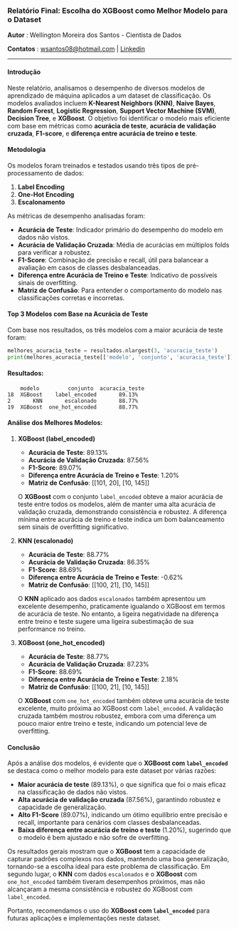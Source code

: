 ### Relatório Final: Escolha do XGBoost como Melhor Modelo para o Dataset
**Autor** : Wellington Moreira dos Santos - Cientista de Dados

**Contatos** : wsantos08@hotmail.com | [Linkedin](https://www.linkedin.com/in/wellington-moreira-santos/)

---
#### Introdução

Neste relatório, analisamos o desempenho de diversos modelos de aprendizado de máquina aplicados a um dataset de classificação. Os modelos avaliados incluem **K-Nearest Neighbors (KNN)**, **Naive Bayes**, **Random Forest**, **Logistic Regression**, **Support Vector Machine (SVM)**, **Decision Tree**, e **XGBoost**. O objetivo foi identificar o modelo mais eficiente com base em métricas como **acurácia de teste**, **acurácia de validação cruzada**, **F1-score**, e **diferença entre acurácia de treino e teste**.

#### Metodologia

Os modelos foram treinados e testados usando três tipos de pré-processamento de dados:
1. **Label Encoding**
2. **One-Hot Encoding**
3. **Escalonamento**

As métricas de desempenho analisadas foram:
- **Acurácia de Teste**: Indicador primário do desempenho do modelo em dados não vistos.
- **Acurácia de Validação Cruzada**: Média de acurácias em múltiplos folds para verificar a robustez.
- **F1-Score**: Combinação de precisão e recall, útil para balancear a avaliação em casos de classes desbalanceadas.
- **Diferença entre Acurácia de Treino e Teste**: Indicativo de possíveis sinais de overfitting.
- **Matriz de Confusão**: Para entender o comportamento do modelo nas classificações corretas e incorretas.

#### Top 3 Modelos com Base na Acurácia de Teste

Com base nos resultados, os três modelos com a maior acurácia de teste foram:
```python
melhores_acuracia_teste = resultados.nlargest(3, 'acuracia_teste')
print(melhores_acuracia_teste[['modelo', 'conjunto', 'acuracia_teste']])
```

#### Resultados:
```
    modelo         conjunto  acuracia_teste
18  XGBoost    label_encoded       89.13%
2       KNN       escalonado       88.77%
19  XGBoost  one_hot_encoded       88.77%
```

#### Análise dos Melhores Modelos:

1. **XGBoost (label_encoded)**
   - **Acurácia de Teste**: 89.13%
   - **Acurácia de Validação Cruzada**: 87.56%
   - **F1-Score**: 89.07%
   - **Diferença entre Acurácia de Treino e Teste**: 1.20%
   - **Matriz de Confusão**: [[101, 20], [10, 145]]

   O **XGBoost** com o conjunto `label_encoded` obteve a maior acurácia de teste entre todos os modelos, além de manter uma alta acurácia de validação cruzada, demonstrando consistência e robustez. A diferença mínima entre acurácia de treino e teste indica um bom balanceamento sem sinais de overfitting significativo.

2. **KNN (escalonado)**
   - **Acurácia de Teste**: 88.77%
   - **Acurácia de Validação Cruzada**: 86.35%
   - **F1-Score**: 88.69%
   - **Diferença entre Acurácia de Treino e Teste**: -0.62%
   - **Matriz de Confusão**: [[100, 21], [10, 145]]

   O **KNN** aplicado aos dados `escalonados` também apresentou um excelente desempenho, praticamente igualando o XGBoost em termos de acurácia de teste. No entanto, a ligeira negatividade na diferença entre treino e teste sugere uma ligeira subestimação de sua performance no treino.

3. **XGBoost (one_hot_encoded)**
   - **Acurácia de Teste**: 88.77%
   - **Acurácia de Validação Cruzada**: 87.23%
   - **F1-Score**: 88.69%
   - **Diferença entre Acurácia de Treino e Teste**: 2.18%
   - **Matriz de Confusão**: [[100, 21], [10, 145]]

   O **XGBoost** com `one_hot_encoded` também obteve uma acurácia de teste excelente, muito próxima ao XGBoost com `label_encoded`. A validação cruzada também mostrou robustez, embora com uma diferença um pouco maior entre treino e teste, indicando um potencial leve de overfitting.

#### Conclusão

Após a análise dos modelos, é evidente que o **XGBoost com `label_encoded`** se destaca como o melhor modelo para este dataset por várias razões:
- **Maior acurácia de teste** (89.13%), o que significa que foi o mais eficaz na classificação de dados não vistos.
- **Alta acurácia de validação cruzada** (87.56%), garantindo robustez e capacidade de generalização.
- **Alto F1-Score** (89.07%), indicando um ótimo equilíbrio entre precisão e recall, importante para cenários com classes desbalanceadas.
- **Baixa diferença entre acurácia de treino e teste** (1.20%), sugerindo que o modelo é bem ajustado e não sofre de overfitting.

Os resultados gerais mostram que o **XGBoost** tem a capacidade de capturar padrões complexos nos dados, mantendo uma boa generalização, tornando-se a escolha ideal para este problema de classificação. Em segundo lugar, o **KNN** com dados `escalonados` e o **XGBoost** com `one_hot_encoded` também tiveram desempenhos próximos, mas não alcançaram a mesma consistência e robustez do XGBoost com `label_encoded`.

Portanto, recomendamos o uso do **XGBoost com `label_encoded`** para futuras aplicações e implementações neste dataset.